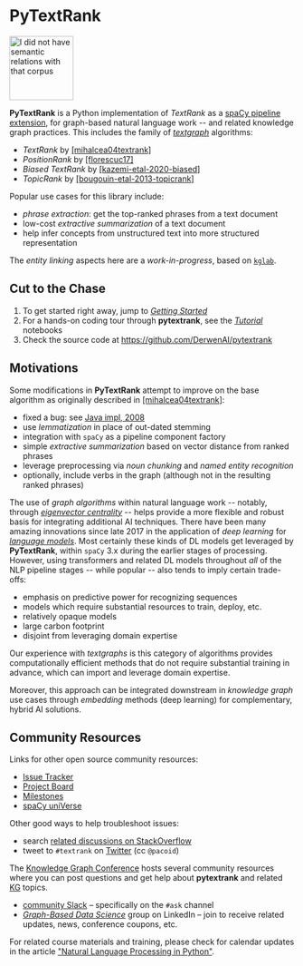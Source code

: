 # PyTextRank

<img src="assets/logo.png" width="113" alt="I did not have semantic relations with that corpus"/>

**PyTextRank** is a Python implementation of *TextRank* as a
[spaCy pipeline extension](https://spacy.io/universe/project/spacy-pytextrank),
for graph-based natural language work -- and related knowledge graph practices.
This includes the family of [*textgraph*](glossary/#textgraphs) algorithms:

  - *TextRank* by [[mihalcea04textrank]](biblio/#mihalcea04textrank)
  - *PositionRank* by [[florescuc17]](biblio/#florescuc17)
  - *Biased TextRank* by [[kazemi-etal-2020-biased]](biblio/#kazemi-etal-2020-biased)
  - *TopicRank* by [[bougouin-etal-2013-topicrank]](https://derwen.ai/docs/ptr/biblio/#bougouin-etal-2013-topicrank)

Popular use cases for this library include:

  - *phrase extraction*: get the top-ranked phrases from a text document
  - low-cost *extractive summarization* of a text document
  - help infer concepts from unstructured text into more structured representation

The *entity linking* aspects here are a *work-in-progress*, based on
[`kglab`](https://github.com/DerwenAI/kglab).


## Cut to the Chase

  1. To get started right away, jump to [*Getting Started*](start/)
  1. For a hands-on coding tour through **pytextrank**, see the [*Tutorial*](tutorial/) notebooks
  1. Check the source code at <https://github.com/DerwenAI/pytextrank>


## Motivations

Some modifications in **PyTextRank** attempt to improve on the base
algorithm as originally described in
[[mihalcea04textrank]](biblio/#mihalcea04textrank):

  - fixed a bug: see [Java impl, 2008](https://github.com/ceteri/textrank)
  - use *lemmatization* in place of out-dated stemming
  - integration with `spaCy` as a pipeline component factory
  - simple *extractive summarization* based on vector distance from ranked phrases
  - leverage preprocessing via *noun chunking* and *named entity recognition*
  - optionally, include verbs in the graph (although not in the resulting ranked phrases)

The use of *graph algorithms* within natural language work -- 
notably, through
[*eigenvector centrality*](glossary/#eigenvector-centrality)
-- helps provide a more flexible and robust basis for integrating
additional AI techniques.
There have been many amazing innovations since late 2017 
in the application of *deep learning* for
[*language models*](glossary/#language-model).
Most certainly these kinds of DL models get leveraged by
**PyTextRank**, within `spaCy` 3.x during the earlier stages of
processing.
However, using transformers and related DL models throughout *all* of
the NLP pipeline stages -- while popular -- also tends to imply
certain trade-offs:

  * emphasis on predictive power for recognizing sequences
  * models which require substantial resources to train, deploy, etc.
  * relatively opaque models
  * large carbon footprint
  * disjoint from leveraging domain expertise

Our experience with *textgraphs* is this category of algorithms
provides computationally efficient methods that do not require
substantial training in advance, which can import and leverage 
domain expertise.

Moreover, this approach can be integrated downstream in *knowledge
graph* use cases through *embedding* methods (deep learning) for
complementary, hybrid AI solutions.


## Community Resources

Links for other open source community resources:

  * [Issue Tracker](https://github.com/DerwenAI/pytextrank/issues)
  * [Project Board](https://github.com/DerwenAI/pytextrank/projects/1)
  * [Milestones](https://github.com/DerwenAI/pytextrank/milestones)
  * [spaCy uniVerse](https://spacy.io/universe/project/spacy-pytextrank)

Other good ways to help troubleshoot issues:

  - search [related discussions on StackOverflow](https://stackoverflow.com/search?q=pytextrank)
  - tweet to `#textrank` on [Twitter](https://twitter.com/search?q=%23textrank) (cc `@pacoid`)

The [Knowledge Graph Conference](glossary/#knowledge-graph-conference)
hosts several community resources where you can post questions and 
get help about **pytextrank** and related
[KG](glossary/#kg)
topics.

  * [community Slack](https://knowledgegraphconf.slack.com/ssb/redirect) – specifically on the `#ask` channel
  * [*Graph-Based Data Science*](https://www.linkedin.com/groups/6725785/) group on LinkedIn – join to receive related updates, news, conference coupons, etc.

For related course materials and training, please check for calendar
updates in the article
["Natural Language Processing in Python"](https://medium.com/derwen/natural-language-processing-in-python-832b0a99791b).
